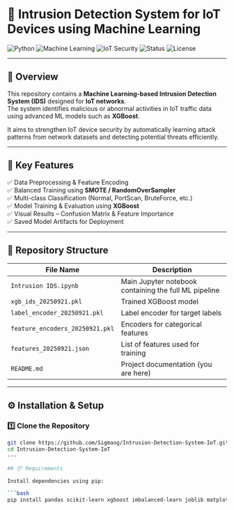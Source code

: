 # 🚀 Intrusion Detection System for IoT Devices using Machine Learning

![Python](https://img.shields.io/badge/Python-3.8%2B-blue)
![Machine Learning](https://img.shields.io/badge/AI%2FML-XGBoost-brightgreen)
![IoT Security](https://img.shields.io/badge/IoT-Security-orange)
![Status](https://img.shields.io/badge/Status-Active-success)
![License](https://img.shields.io/badge/License-MIT-lightgrey)

---

## 📘 Overview  

This repository contains a **Machine Learning-based Intrusion Detection System (IDS)** designed for **IoT networks**.  
The system identifies malicious or abnormal activities in IoT traffic data using advanced ML models such as **XGBoost**.  

It aims to strengthen IoT device security by automatically learning attack patterns from network datasets and detecting potential threats efficiently.  

---

## 🧠 Key Features  

✅ Data Preprocessing & Feature Encoding  
✅ Balanced Training using **SMOTE / RandomOverSampler**  
✅ Multi-class Classification (Normal, PortScan, BruteForce, etc.)  
✅ Model Training & Evaluation using **XGBoost**  
✅ Visual Results – Confusion Matrix & Feature Importance  
✅ Saved Model Artifacts for Deployment  

---

## 📂 Repository Structure  

| File Name | Description |
|------------|-------------|
| `Intrusion IDS.ipynb` | Main Jupyter notebook containing the full ML pipeline |
| `xgb_ids_20250921.pkl` | Trained XGBoost model |
| `label_encoder_20250921.pkl` | Label encoder for target labels |
| `feature_encoders_20250921.pkl` | Encoders for categorical features |
| `features_20250921.json` | List of features used for training |
| `README.md` | Project documentation (you are here) |

---

## ⚙️ Installation & Setup  

### 1️⃣ Clone the Repository  
```bash
git clone https://github.com/Sigmaog/Intrusion-Detection-System-IoT.git
cd Intrusion-Detection-System-IoT
---

## 📦 Requirements

Install dependencies using pip:

```bash
pip install pandas scikit-learn xgboost imbalanced-learn joblib matplotlib seaborn numpy

